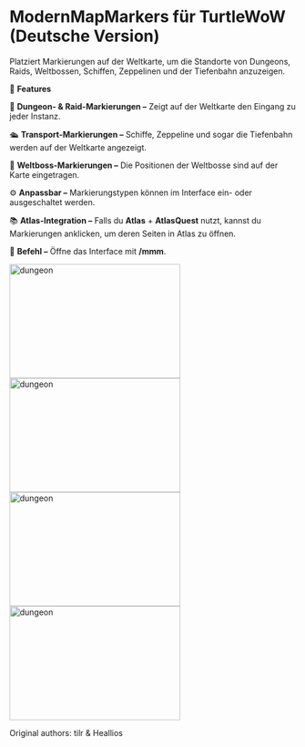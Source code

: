 # ModernMapMarkers für TurtleWoW (Deutsche Version)  
Platziert Markierungen auf der Weltkarte, um die Standorte von Dungeons, Raids, Weltbossen, Schiffen, Zeppelinen und der Tiefenbahn anzuzeigen.  

🌟 **Features**  


🏰 **Dungeon- & Raid-Markierungen –** Zeigt auf der Weltkarte den Eingang zu jeder Instanz.  

🛳️ **Transport-Markierungen –** Schiffe, Zeppeline und sogar die Tiefenbahn werden auf der Weltkarte angezeigt.  

🐉 **Weltboss-Markierungen –** Die Positionen der Weltbosse sind auf der Karte eingetragen.  

⚙️ **Anpassbar –** Markierungstypen können im Interface ein- oder ausgeschaltet werden.  

📚 **Atlas-Integration –** Falls du **Atlas** + **AtlasQuest** nutzt, kannst du Markierungen anklicken, um deren Seiten in Atlas zu öffnen.  

💬 **Befehl –** Öffne das Interface mit **/mmm**.  


<img src="https://github.com/user-attachments/assets/a0fa2e63-e0b5-485c-9e68-9057e68a4118" alt="dungeon" width="300" height="200"> <img src="https://github.com/user-attachments/assets/3d408b8b-d4f7-449c-a33f-cad9a3d41f4b" alt="dungeon" width="300" height="200"> <img src="https://github.com/user-attachments/assets/2e71077b-fc04-4d00-86fa-fbe1f107ab2f" alt="dungeon" width="300" height="200"> <img src="https://github.com/user-attachments/assets/75258999-cf95-4a59-ba26-5a928d0600b1" alt="dungeon" width="300" height="200">


Original authors: tilr & Heallios
